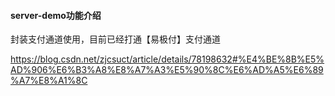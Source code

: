 #### server-demo功能介绍
封装支付通道使用，目前已经打通【易极付】支付通道


https://blog.csdn.net/zjcsuct/article/details/78198632#%E4%BE%8B%E5%AD%906%E6%B3%A8%E8%A7%A3%E5%90%8C%E6%AD%A5%E6%89%A7%E8%A1%8C


